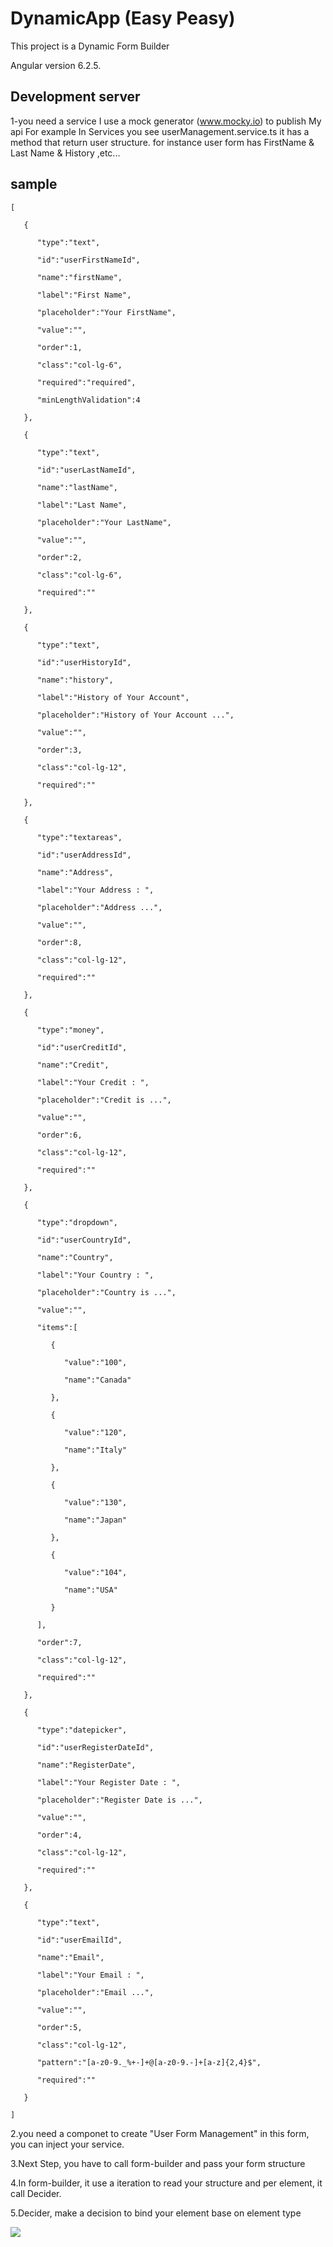 # DynamicApp (Easy Peasy)

This project is a Dynamic Form Builder 

Angular version 6.2.5.

## Development server

1-you need a service
I use a mock generator (www.mocky.io) to publish My api
For example In Services you see userManagement.service.ts
it has a method that return user structure.
for instance user form has FirstName & Last Name & History ,etc...
 
## sample
```
[  

   {  

      "type":"text",

      "id":"userFirstNameId",

      "name":"firstName",

      "label":"First Name",

      "placeholder":"Your FirstName",

      "value":"",

      "order":1,

      "class":"col-lg-6",

      "required":"required",

      "minLengthValidation":4

   },

   {  

      "type":"text",

      "id":"userLastNameId",

      "name":"lastName",

      "label":"Last Name",

      "placeholder":"Your LastName",

      "value":"",

      "order":2,

      "class":"col-lg-6",

      "required":""

   },

   {  

      "type":"text",

      "id":"userHistoryId",

      "name":"history",

      "label":"History of Your Account",

      "placeholder":"History of Your Account ...",

      "value":"",

      "order":3,

      "class":"col-lg-12",

      "required":""

   },

   {  

      "type":"textareas",

      "id":"userAddressId",

      "name":"Address",

      "label":"Your Address : ",

      "placeholder":"Address ...",

      "value":"",

      "order":8,

      "class":"col-lg-12",

      "required":""

   },

   {  

      "type":"money",

      "id":"userCreditId",

      "name":"Credit",

      "label":"Your Credit : ",

      "placeholder":"Credit is ...",

      "value":"",

      "order":6,

      "class":"col-lg-12",

      "required":""

   },

   {  

      "type":"dropdown",

      "id":"userCountryId",

      "name":"Country",

      "label":"Your Country : ",

      "placeholder":"Country is ...",

      "value":"",

      "items":[  

         {  

            "value":"100",

            "name":"Canada"

         },

         {  

            "value":"120",

            "name":"Italy"

         },

         {  

            "value":"130",

            "name":"Japan"

         },

         {  

            "value":"104",

            "name":"USA"

         }

      ],

      "order":7,

      "class":"col-lg-12",

      "required":""

   },

   {  

      "type":"datepicker",

      "id":"userRegisterDateId",

      "name":"RegisterDate",

      "label":"Your Register Date : ",

      "placeholder":"Register Date is ...",

      "value":"",

      "order":4,

      "class":"col-lg-12",

      "required":""

   },

   {  

      "type":"text",

      "id":"userEmailId",

      "name":"Email",

      "label":"Your Email : ",

      "placeholder":"Email ...",

      "value":"",

      "order":5,

      "class":"col-lg-12",

      "pattern":"[a-z0-9._%+-]+@[a-z0-9.-]+[a-z]{2,4}$",

      "required":""

   }

]
```
2.you need a componet to create "User Form Management"
in this form, you can inject your service.

3.Next Step, you have to call form-builder and pass your form structure 

4.In form-builder, it use a iteration to read your structure and per element, it call Decider.

5.Decider, make a decision to bind your element base on element type
 
![](https://cdn3.imggmi.com/uploads/2018/12/1/1454083aa3a4c5ce3fe7ce62814ec946-full.png)
 